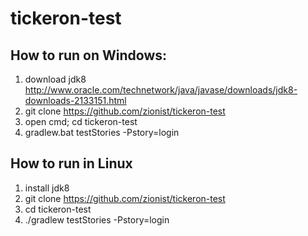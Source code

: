 # tickeron-test

## How to run on Windows:
 1. download jdk8 http://www.oracle.com/technetwork/java/javase/downloads/jdk8-downloads-2133151.html 
 2. git clone https://github.com/zionist/tickeron-test
 3. open cmd; cd tickeron-test 
 4. gradlew.bat testStories -Pstory=login

## How to run in Linux
 1. install jdk8 
 2. git clone https://github.com/zionist/tickeron-test
 3. cd tickeron-test 
 4. ./gradlew testStories -Pstory=login
